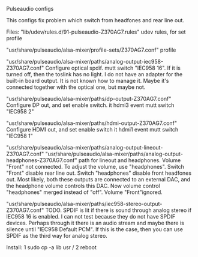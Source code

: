 Pulseaudio configs 

This configs fix problem which switch from headfones and rear line out.


Files:
"lib/udev/rules.d/91-pulseaudio-Z370AG7.rules"
udev rules, for set profile

"usr/share/pulseaudio/alsa-mixer/profile-sets/Z370AG7.conf"
profile

"usr/share/pulseaudio/alsa-mixer/paths/analog-output-iec958-Z370AG7.conf"
Configure  optical spdif. 
mutt switch "IEC958 16".  If it is turned off, then the toslink has no light.
I do not have an adapter for the built-in board output. It is not known how 
to manage it. Maybe it's connected together with the optical one, but maybe not.

"usr/share/pulseaudio/alsa-mixer/paths/dp-output-Z370AG7.conf"
Configure DP out, and set enable switch.
it hdmi3 event
mutt switch "IEC958 2"

"usr/share/pulseaudio/alsa-mixer/paths/hdmi-output-Z370AG7.conf"
Configure HDMI out, and set enable switch
it hdmi1 event
mutt switch "IEC958 1"

"usr/share/pulseaudio/alsa-mixer/paths/analog-output-lineout-Z370AG7.conf"
"usr/share/pulseaudio/alsa-mixer/paths/analog-output-headphones-Z370AG7.conf"
path for lineout and headphones.
Volume "Front" not connected. To adjust the volume, use "headphones". Switch "Front"
disable rear line out. Switch "headphones" disable front headfones out. Most likely, 
both these outputs are connected to an external DAC, and the headphone volume controls 
this DAC. Now volume control "headphones" merged instead of "off". 
Volume "Front"ignored.


"usr/share/pulseaudio/alsa-mixer/paths/iec958-stereo-output-Z370AG7.conf"
TODO.
SPDIF is lit if there is sound through analog stereo if IEC958 16 is enabled. I can not test 
because they do not have SPDIF devices. Perhaps through it there is an audio stream and maybe
there is silence until "IEC958 Default PCM".
If this is the case, then you can use SPDIF as the third way for analog stereo.


Install:
1 sudo cp -a lib usr /
2 reboot




